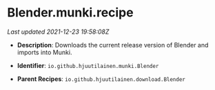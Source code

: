 # Blender.munki.recipe

_Last updated 2021-12-23 19:58:08Z_

- **Description**: Downloads the current release version of Blender and imports into Munki.

- **Identifier**: `io.github.hjuutilainen.munki.Blender`

- **Parent Recipes**: `io.github.hjuutilainen.download.Blender`